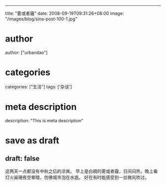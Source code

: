 
---
title: "雾或者霾"
date: 2008-09-19T09:31:26+08:00
image: "/images/blog/sina-post-100-1.jpg"
# author
author: ["urbandao"]
# categories
categories: ["生活"]
tags: ['杂谈']
# meta description
description: "This is meta description"
# save as draft
draft: false
---

这两天一点都没有中秋之后的凉爽。
早上是白稠的雾或者霾，日间闷热，晚上看灯火阑珊夜空晕暗，仿佛城市泡在水底。
好在有时能感受到一丝微风吹过。
